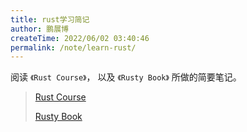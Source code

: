 ```yaml
---
title: rust学习简记
author: 鹏展博
createTime: 2022/06/02 03:40:46
permalink: /note/learn-rust/
---
```


阅读 `《Rust Course》`， 以及 `《Rusty Book》` 所做的简要笔记。

> [Rust Course](https://course.rs/basic/variable.html)
> 
> [Rusty Book](https://rusty.rs/about.html)
